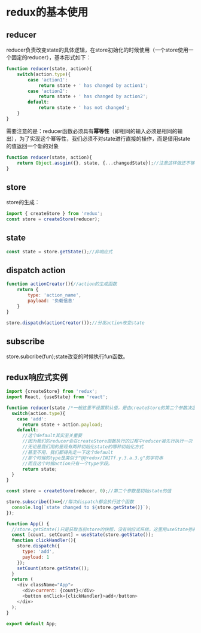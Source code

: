 # redux的基本使用

## reducer

reducer负责改变state的具体逻辑，在store初始化的时候使用（一个store使用一个固定的reducer），基本形式如下：

```js
function reducer(state, action){
    switch(action.type){
        case 'action1':
            return state + ' has changed by action1';
        case 'action2':
            return state + ' has changed by action2';
        default:
            return state + ' has not changed';
    }
}
```

需要注意的是：reducer函数必须具有**幂等性**（即相同的输入必须是相同的输出），为了实现这个幂等性，我们必须不对state进行直接的操作，而是借用state的值返回一个新的对象

```js
function reducer(state, action){
    return Object.assgin({}, state, {...changedState});//注意这样做还不够严谨，因为assgin方法是一层深拷贝
}
```

## store

store的生成：

```js
import { createStore } from 'redux';
const store = createStore(reducer);
``` 

## state

```js
const state = store.getState();//非响应式
```

## dispatch action

```js
function actionCreator(){//action的生成函数
    return {
        type: 'action_name',
        payload: '负载信息'
    }
}

store.dispatch(actionCreator());//分发action改变state
```

## subscribe

store.subcribe(fun);state改变的时候执行fun函数。

## redux响应式实例

```js
import {createStore} from 'redux';
import React, {useState} from 'react';

function reducer(state /*一般这里不设置默认值，是由createStore的第二个参数决定*/, action){
  switch(action.type){
    case 'add':
      return state + action.payload;
    default:
      //这个default其实至关重要
      //因为我们的reducer会在createStore函数执行的过程中reducer被先行执行一次
      //无论是我们用的是现有两种初始化state的哪种初始化方式
      //甚至不用，我们都得先走一下这个default
      //那个时候的type是类似于"@@redux/INITf.y.3.a.3.g"的字符串
      //而且这个时候action只有一个type字段。
      return state;
  }
}

const store = createStore(reducer, 0);//第二个参数是初始state的值

store.subscribe(()=>{//每次dispatch都会执行这个函数
  console.log(`state changed to ${store.getState()}`);
});

function App() {
  //store.getState()只是获取当前store的快照，没有响应式系统，这里用useState弥补响应式系统。
  const [count, setCount] = useState(store.getState());
  function clickHandler(){
    store.dispatch({
      type: 'add',
      payload: 1
    });
    setCount(store.getState());
  }
  return (
    <div className="App">
      <div>current: {count}</div>
      <button onClick={clickHandler}>add</button>
    </div>
  );
}

export default App;
```


